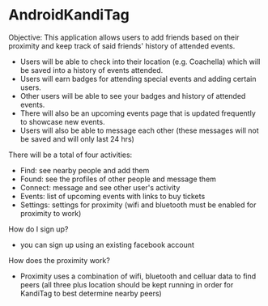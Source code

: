 # AndroidKandiTag
Objective: This application allows users to add friends based on their proximity and keep track of said friends' history of attended events. 
- Users will be able to check into their location (e.g. Coachella) which will be saved into a history of events attended. 
- Users will earn badges for attending special events and adding certain users. 
- Other users will be able to see your badges and history of attended events. 
- There will also be an upcoming events page that is updated frequently to showcase new events. 
- Users will also be able to message each other (these messages will not be saved and will only last 24 hrs)

There will be a total of four activities:
- Find: see nearby people and add them
- Found: see the profiles of other people and message them
- Connect: message and see other user's activity
- Events: list of upcoming events with links to buy tickets
- Settings: settings for proximity (wifi and bluetooth must be enabled for proximity to work)

How do I sign up?
- you can sign up using an existing facebook account

How does the proximity work?
- Proximity uses a combination of wifi, bluetooth and celluar data to find peers (all three plus location should be kept running in order for KandiTag to best determine nearby peers)

